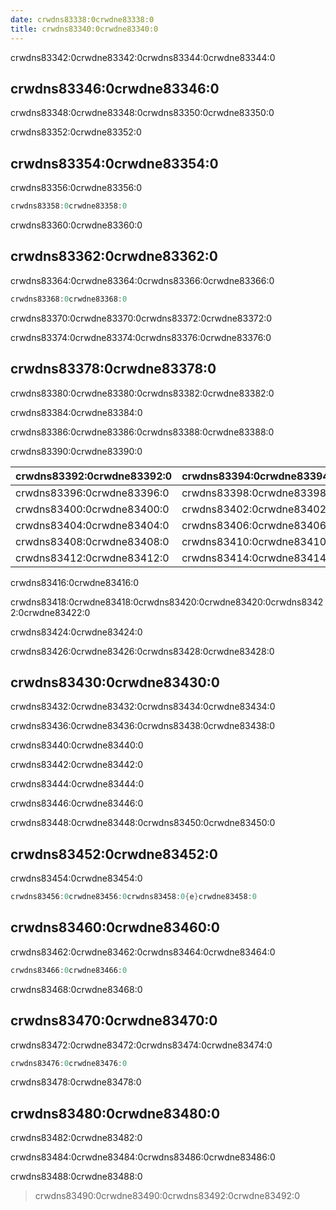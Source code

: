 ```yaml
---
date: crwdns83338:0crwdne83338:0
title: crwdns83340:0crwdne83340:0
---
```


crwdns83342:0crwdne83342:0crwdns83344:0crwdne83344:0

<!-- more -->

<!-- md Header-Newbe-Claptrap.md -->

## crwdns83346:0crwdne83346:0

crwdns83348:0crwdne83348:0crwdns83350:0crwdne83350:0

crwdns83352:0crwdne83352:0

## crwdns83354:0crwdne83354:0

crwdns83356:0crwdne83356:0

```csharp
crwdns83358:0crwdne83358:0
```

crwdns83360:0crwdne83360:0

## crwdns83362:0crwdne83362:0

crwdns83364:0crwdne83364:0crwdns83366:0crwdne83366:0

```csharp
crwdns83368:0crwdne83368:0
```

crwdns83370:0crwdne83370:0crwdns83372:0crwdne83372:0

crwdns83374:0crwdne83374:0crwdns83376:0crwdne83376:0

## crwdns83378:0crwdne83378:0

crwdns83380:0crwdne83380:0crwdns83382:0crwdne83382:0

crwdns83384:0crwdne83384:0

crwdns83386:0crwdne83386:0crwdns83388:0crwdne83388:0

crwdns83390:0crwdne83390:0

| crwdns83392:0crwdne83392:0 | crwdns83394:0crwdne83394:0 |
| -------------------------- | -------------------------- |
| crwdns83396:0crwdne83396:0 | crwdns83398:0crwdne83398:0 |
| crwdns83400:0crwdne83400:0 | crwdns83402:0crwdne83402:0 |
| crwdns83404:0crwdne83404:0 | crwdns83406:0crwdne83406:0 |
| crwdns83408:0crwdne83408:0 | crwdns83410:0crwdne83410:0 |
| crwdns83412:0crwdne83412:0 | crwdns83414:0crwdne83414:0 |

crwdns83416:0crwdne83416:0

crwdns83418:0crwdne83418:0crwdns83420:0crwdne83420:0crwdns83422:0crwdne83422:0

crwdns83424:0crwdne83424:0

crwdns83426:0crwdne83426:0crwdns83428:0crwdne83428:0

## crwdns83430:0crwdne83430:0

crwdns83432:0crwdne83432:0crwdns83434:0crwdne83434:0

crwdns83436:0crwdne83436:0crwdns83438:0crwdne83438:0

crwdns83440:0crwdne83440:0

crwdns83442:0crwdne83442:0

crwdns83444:0crwdne83444:0

crwdns83446:0crwdne83446:0

crwdns83448:0crwdne83448:0crwdns83450:0crwdne83450:0

## crwdns83452:0crwdne83452:0

crwdns83454:0crwdne83454:0

```csharp
crwdns83456:0crwdne83456:0crwdns83458:0{e}crwdne83458:0
```

## crwdns83460:0crwdne83460:0

crwdns83462:0crwdne83462:0crwdns83464:0crwdne83464:0

```csharp
crwdns83466:0crwdne83466:0
```

crwdns83468:0crwdne83468:0

## crwdns83470:0crwdne83470:0

crwdns83472:0crwdne83472:0crwdns83474:0crwdne83474:0

```csharp
crwdns83476:0crwdne83476:0
```

crwdns83478:0crwdne83478:0

## crwdns83480:0crwdne83480:0

crwdns83482:0crwdne83482:0

crwdns83484:0crwdne83484:0crwdns83486:0crwdne83486:0

crwdns83488:0crwdne83488:0

> crwdns83490:0crwdne83490:0crwdns83492:0crwdne83492:0

<!-- md Footer-Newbe-Claptrap.md -->
